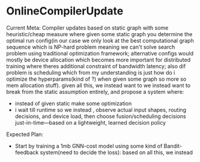# OnlineCompilerUpdate

Current Meta: Compiler updates based on static graph with some heuristic/cheap measure where given some static graph you determine the optimal run config(in our case we only look at the best computational graph sequence which is NP-hard problem meaning we can't solve search problem using traditional optimization framework; alternative configs would mostly be device allocation which becomes more important for distributed training where theres additional constraint of bandwidth latency; also dif problem is scheduling which from my understanding is just how do i optimize the hyperparams(kind of ?) when given some graph so more so mem allocation stuff). given all this, we instead want to we instead want to break from the static assumption entirely, and propose a system where:
- instead of given static make some optimization
- i wait till runtime so we instead , observe actual input shapes, routing decisions, and device load, then choose fusion/scheduling decisions just-in-time—based on a lightweight, learned decision policy

Expected Plan: 
- Start by training a 1mb GNN-cost model using some kind of Bandit-feedback system(need to decide the loss):  based on all this, we instead 
